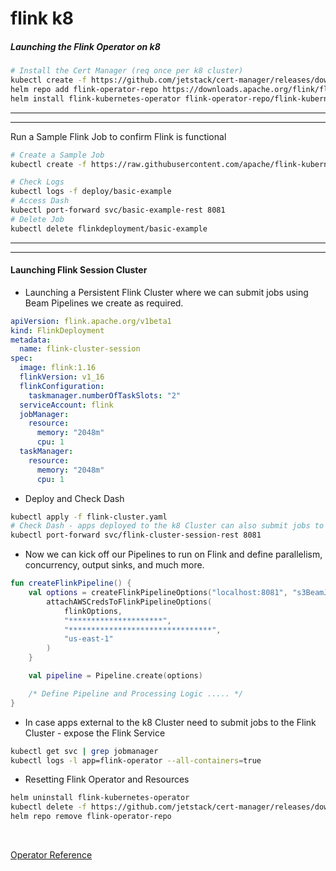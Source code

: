 # flink k8

##### Launching the Flink Operator on k8

```bash
# Install the Cert Manager (req once per k8 cluster)
kubectl create -f https://github.com/jetstack/cert-manager/releases/download/v1.8.2/cert-manager.yaml
helm repo add flink-operator-repo https://downloads.apache.org/flink/flink-kubernetes-operator-1.6.1/
helm install flink-kubernetes-operator flink-operator-repo/flink-kubernetes-operator
```

<hr/>
<hr/>

Run a Sample Flink Job to confirm Flink is functional

```bash
# Create a Sample Job
kubectl create -f https://raw.githubusercontent.com/apache/flink-kubernetes-operator/release-1.6/examples/basic.yaml

# Check Logs
kubectl logs -f deploy/basic-example
# Access Dash
kubectl port-forward svc/basic-example-rest 8081
# Delete Job
kubectl delete flinkdeployment/basic-example
```

<hr/>
<hr/>

#### Launching Flink Session Cluster

- Launching a Persistent Flink Cluster where we can submit jobs using Beam Pipelines we create as required.

```yaml
apiVersion: flink.apache.org/v1beta1
kind: FlinkDeployment
metadata:
  name: flink-cluster-session
spec:
  image: flink:1.16
  flinkVersion: v1_16
  flinkConfiguration:
    taskmanager.numberOfTaskSlots: "2"
  serviceAccount: flink
  jobManager:
    resource:
      memory: "2048m"
      cpu: 1
  taskManager:
    resource:
      memory: "2048m"
      cpu: 1
```

- Deploy and Check Dash

```bash
kubectl apply -f flink-cluster.yaml
# Check Dash - apps deployed to the k8 Cluster can also submit jobs to this Flink cluster
kubectl port-forward svc/flink-cluster-session-rest 8081
```

- Now we can kick off our Pipelines to run on Flink and define parallelism, concurrency, output sinks, and much more.

```kotlin
fun createFlinkPipeline() {
    val options = createFlinkPipelineOptions("localhost:8081", "s3BeamJob").also { flinkOptions ->
        attachAWSCredsToFlinkPipelineOptions(
            flinkOptions,
            "*********************",
            "********************************",
            "us-east-1"
        )
    }

    val pipeline = Pipeline.create(options)

    /* Define Pipeline and Processing Logic ..... */
}
```

- In case apps external to the k8 Cluster need to submit jobs to the Flink Cluster - expose the Flink Service

```bash
kubectl get svc | grep jobmanager
kubectl logs -l app=flink-operator --all-containers=true
```

- Resetting Flink Operator and Resources

```bash
helm uninstall flink-kubernetes-operator
kubectl delete -f https://github.com/jetstack/cert-manager/releases/download/v1.8.2/cert-manager.yaml
helm repo remove flink-operator-repo
```

<br/>

[Operator Reference](https://nightlies.apache.org/flink/flink-kubernetes-operator-docs-release-1.6/docs/try-flink-kubernetes-operator/quick-start/)


